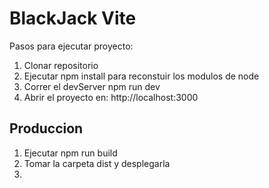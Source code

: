 # BlackJack Vite

Pasos para ejecutar proyecto:

1. Clonar repositorio
2. Ejecutar npm install para reconstuir los modulos de node
3. Correr el devServer npm run dev
4. Abrir el proyecto en: http://localhost:3000

## Produccion

1. Ejecutar npm run build
2. Tomar la carpeta dist y desplegarla
3. 